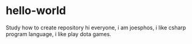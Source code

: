 # hello-world
Study how to create repository
hi everyone,
i am joesphos, i like csharp program language, i like play dota games.
